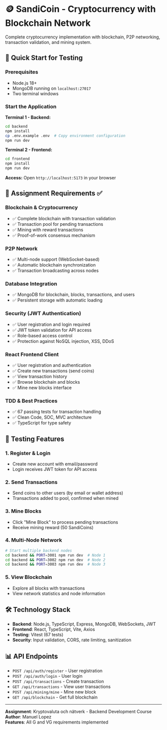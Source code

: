 # 🪙 SandiCoin - Cryptocurrency with Blockchain Network

Complete cryptocurrency implementation with blockchain, P2P networking, transaction validation, and mining system.

## 🚀 Quick Start for Testing

### Prerequisites

- Node.js 18+
- MongoDB running on `localhost:27017`
- Two terminal windows

### Start the Application

**Terminal 1 - Backend:**

```bash
cd backend
npm install
cp .env.example .env  # Copy environment configuration
npm run dev
```

**Terminal 2 - Frontend:**

```bash
cd frontend
npm install
npm run dev
```

**Access:** Open `http://localhost:5173` in your browser

## 🎯 Assignment Requirements ✅

### **Blockchain & Cryptocurrency**

- ✅ Complete blockchain with transaction validation
- ✅ Transaction pool for pending transactions
- ✅ Mining with reward transactions
- ✅ Proof-of-work consensus mechanism

### **P2P Network**

- ✅ Multi-node support (WebSocket-based)
- ✅ Automatic blockchain synchronization
- ✅ Transaction broadcasting across nodes

### **Database Integration**

- ✅ MongoDB for blockchain, blocks, transactions, and users
- ✅ Persistent storage with automatic loading

### **Security (JWT Authentication)**

- ✅ User registration and login required
- ✅ JWT token validation for API access
- ✅ Role-based access control
- ✅ Protection against NoSQL injection, XSS, DDoS

### **React Frontend Client**

- ✅ User registration and authentication
- ✅ Create new transactions (send coins)
- ✅ View transaction history
- ✅ Browse blockchain and blocks
- ✅ Mine new blocks interface

### **TDD & Best Practices**

- ✅ 67 passing tests for transaction handling
- ✅ Clean Code, SOC, MVC architecture
- ✅ TypeScript for type safety

## 🧪 Testing Features

### 1. **Register & Login**

- Create new account with email/password
- Login receives JWT token for API access

### 2. **Send Transactions**

- Send coins to other users (by email or wallet address)
- Transactions added to pool, confirmed when mined

### 3. **Mine Blocks**

- Click "Mine Block" to process pending transactions
- Receive mining reward (50 SandiCoins)

### 4. **Multi-Node Network**

```bash
# Start multiple backend nodes
cd backend && PORT=3001 npm run dev  # Node 1
cd backend && PORT=3002 npm run dev  # Node 2
cd backend && PORT=3003 npm run dev  # Node 3
```

### 5. **View Blockchain**

- Explore all blocks with transactions
- View network statistics and node information

## 🛠️ Technology Stack

- **Backend**: Node.js, TypeScript, Express, MongoDB, WebSockets, JWT
- **Frontend**: React, TypeScript, Vite, Axios
- **Testing**: Vitest (67 tests)
- **Security**: Input validation, CORS, rate limiting, sanitization

## 📊 API Endpoints

- `POST /api/auth/register` - User registration
- `POST /api/auth/login` - User login
- `POST /api/transactions` - Create transaction
- `GET /api/transactions` - View user transactions
- `POST /api/mining/mine` - Mine new block
- `GET /api/blockchain` - Get full blockchain

---

**Assignment**: Kryptovaluta och nätverk - Backend Development Course  
**Author**: Manuel Lopez  
**Features**: All G and VG requirements implemented
